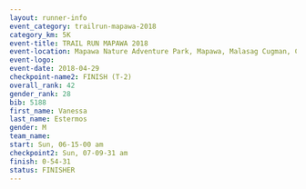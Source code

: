 ```yaml
---
layout: runner-info 
event_category: trailrun-mapawa-2018 
category_km: 5K 
event-title: TRAIL RUN MAPAWA 2018 
event-location: Mapawa Nature Adventure Park, Mapawa, Malasag Cugman, Cagayan de Oro Philippines 
event-logo: 
event-date: 2018-04-29 
checkpoint-name2: FINISH (T-2) 
overall_rank: 42
gender_rank: 28
bib: 5188
first_name: Vanessa
last_name: Estermos
gender: M
team_name: 
start: Sun, 06-15-00 am
checkpoint2: Sun, 07-09-31 am
finish: 0-54-31
status: FINISHER
---
```

